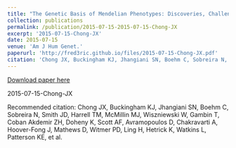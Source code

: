 ```yaml
---
title: "The Genetic Basis of Mendelian Phenotypes: Discoveries, Challenges, and Opportunities."
collection: publications
permalink: /publication/2015-07-15-2015-07-15-Chong-JX
excerpt: '2015-07-15-Chong-JX'
date: 2015-07-15
venue: 'Am J Hum Genet.'
paperurl: 'http://fred3ric.github.io/files/2015-07-15-Chong-JX.pdf'
citation: 'Chong JX, Buckingham KJ, Jhangiani SN, Boehm C, Sobreira N, Smith JD, Harrell TM, McMillin MJ, Wiszniewski W, Gambin T, Coban Akdemir ZH, Doheny K, Scott AF, Avramopoulos D, Chakravarti A, Hoover-Fong J, Mathews D, Witmer PD, Ling H, Hetrick K, Watkins L, Patterson KE, et al.'
---
```


<a href='http://fred3ric.github.io/files/2015-07-15-Chong-JX.pdf'>Download paper here</a>

2015-07-15-Chong-JX

Recommended citation: Chong JX, Buckingham KJ, Jhangiani SN, Boehm C, Sobreira N, Smith JD, Harrell TM, McMillin MJ, Wiszniewski W, Gambin T, Coban Akdemir ZH, Doheny K, Scott AF, Avramopoulos D, Chakravarti A, Hoover-Fong J, Mathews D, Witmer PD, Ling H, Hetrick K, Watkins L, Patterson KE, et al.